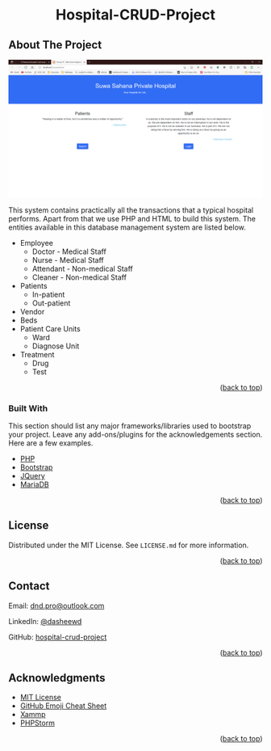 <div id="top"></div>
<!-- PROJECT LOGO -->
<div align="center">
  <h1 align="center">Hospital-CRUD-Project</h1>
</div>

<!-- ABOUT THE PROJECT -->
## About The Project

[![Suwasahana Private Hospital][product-screenshot]](https://example.com)

This system contains practically all the transactions that a typical hospital performs. Apart from that we use PHP and HTML to build this system.
The entities available in this database management system are listed below.

* Employee
  * Doctor - Medical Staff
  * Nurse - Medical Staff
  * Attendant - Non-medical Staff
  * Cleaner - Non-medical Staff
* Patients
  * In-patient
  * Out-patient
* Vendor
* Beds
* Patient Care Units
  * Ward
  * Diagnose Unit
* Treatment
  * Drug
  * Test

<p align="right">(<a href="#top">back to top</a>)</p>



### Built With

This section should list any major frameworks/libraries used to bootstrap your project. Leave any add-ons/plugins for the acknowledgements section. Here are a few examples.

* [PHP](https://www.php.net/)
* [Bootstrap](https://getbootstrap.com)
* [JQuery](https://jquery.com)
* [MariaDB](https://mariadb.org/)

<p align="right">(<a href="#top">back to top</a>)</p>

<!-- LICENSE -->
## License

Distributed under the MIT License. See `LICENSE.md` for more information.

<p align="right">(<a href="#top">back to top</a>)</p>



<!-- CONTACT -->
## Contact

Email: dnd.pro@outlook.com

LinkedIn: [@dasheewd](www.linkedin.com/in/dasheewd)

GitHub: [hospital-crud-project](https://github.com/D-Naveenz/hospital-crud-project)

<p align="right">(<a href="#top">back to top</a>)</p>



<!-- ACKNOWLEDGMENTS -->
## Acknowledgments

* [MIT License](https://mit-license.org/)
* [GitHub Emoji Cheat Sheet](https://www.webpagefx.com/tools/emoji-cheat-sheet)
* [Xammp](https://www.apachefriends.org/index.html)
* [PHPStorm](https://www.jetbrains.com/phpstorm/)

<p align="right">(<a href="#top">back to top</a>)</p>



<!-- MARKDOWN LINKS & IMAGES -->
<!-- https://www.markdownguide.org/basic-syntax/#reference-style-links -->
[product-screenshot]: res/scr-index.png
